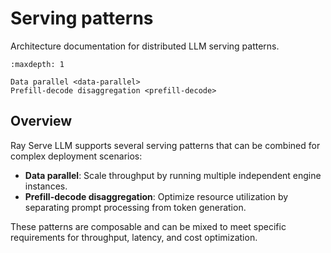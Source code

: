 # Serving patterns

Architecture documentation for distributed LLM serving patterns.

```{toctree}
:maxdepth: 1

Data parallel <data-parallel>
Prefill-decode disaggregation <prefill-decode>
```

## Overview

Ray Serve LLM supports several serving patterns that can be combined for complex deployment scenarios:

- **Data parallel**: Scale throughput by running multiple independent engine instances.
- **Prefill-decode disaggregation**: Optimize resource utilization by separating prompt processing from token generation.

These patterns are composable and can be mixed to meet specific requirements for throughput, latency, and cost optimization.

